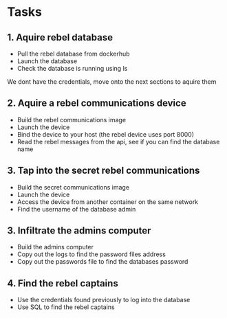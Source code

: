 # Tasks

## 1. Aquire rebel database
 - Pull the rebel database from dockerhub
 - Launch the database
 - Check the database is running using ls

We dont have the credentials, move onto the next sections to aquire them

## 2. Aquire a rebel communications device
 - Build the rebel communications image
 - Launch the device
 - Bind the device to your host (the rebel device uses port 8000)
 - Read the rebel messages from the api, see if you can find the database name

## 3. Tap into the secret rebel communications
 - Build the secret communications image
 - Launch the device
 - Access the device from another container on the same network
 - Find the username of the database admin

## 3. Infiltrate the admins computer
 - Build the admins computer
 - Copy out the logs to find the password files address
 - Copy out the passwords file to find the databases password

## 4. Find the rebel captains
 - Use the credentials found previously to log into the database
 - Use SQL to find the rebel captains